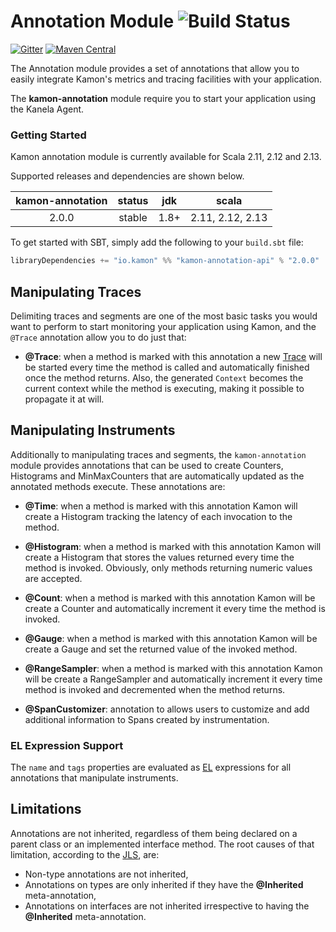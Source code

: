 Annotation Module ![Build Status](https://travis-ci.org/kamon-io/kamon-annotation.svg?branch=kanela)
==========================

[![Gitter](https://badges.gitter.im/Join%20Chat.svg)](https://gitter.im/kamon-io/Kamon?utm_source=badge&utm_medium=badge&utm_campaign=pr-badge&utm_content=badge)
[![Maven Central](https://maven-badges.herokuapp.com/maven-central/io.kamon/kamon-annotation_2.12/badge.svg)](https://maven-badges.herokuapp.com/maven-central/io.kamon/kamon-annotation_2.12)

The Annotation module provides a set of annotations that allow you to easily integrate Kamon's metrics and tracing
facilities with your application.

The <b>kamon-annotation</b> module require you to start your application using the Kanela Agent. 


### Getting Started

Kamon annotation module is currently available for Scala 2.11, 2.12 and 2.13.

Supported releases and dependencies are shown below.

| kamon-annotation  | status | jdk  | scala            
|:------:|:------:|:----:|------------------
|  2.0.0 | stable | 1.8+ | 2.11, 2.12, 2.13  

To get started with SBT, simply add the following to your `build.sbt`
file:

```scala
libraryDependencies += "io.kamon" %% "kamon-annotation-api" % "2.0.0"
```

Manipulating Traces
--------------------------------

Delimiting traces and segments are one of the most basic tasks you would want to perform to start monitoring your
application using Kamon, and the `@Trace` annotation allow you to do just that:

* __@Trace__: when a method is marked with this annotation a new [Trace] will be started every time the method is called
and automatically finished once the method returns. Also, the generated `Context` becomes the current context while
the method is executing, making it possible to propagate it at will.


Manipulating Instruments
------------------------

Additionally to manipulating traces and segments, the `kamon-annotation` module provides annotations that can be used
to create Counters, Histograms and MinMaxCounters that are automatically updated as the annotated methods execute. These
annotations are:

* __@Time__: when a method is marked with this annotation Kamon will create a Histogram tracking the latency of each
invocation to the method. 

* __@Histogram__: when a method is marked with this annotation Kamon will create a Histogram that stores the values
returned every time the method is invoked. Obviously, only methods returning numeric values are accepted.

* __@Count__: when a method is marked with this annotation Kamon will be create a Counter and automatically increment it
every time the method is invoked.

* __@Gauge__: when a method is marked with this annotation Kamon will be create a Gauge and set the returned value of the invoked method.

* __@RangeSampler__: when a method is marked with this annotation Kamon will be create a RangeSampler and automatically
increment it every time method is invoked and decremented when the method returns.

* __@SpanCustomizer__: annotation to allows users to customize and add additional information to Spans created by instrumentation. 

### EL Expression Support ###

The `name` and `tags` properties are evaluated as [EL] expressions for all annotations that manipulate instruments. 

Limitations
-----------

Annotations are not inherited, regardless of them being declared on a parent class or an implemented interface method.
The root causes of that limitation, according to the [JLS], are:

* Non-type annotations are not inherited,
* Annotations on types are only inherited if they have the __@Inherited__ meta-annotation,
* Annotations on interfaces are not inherited irrespective to having the __@Inherited__ meta-annotation.


[instruments]: /core/metrics/instruments/
[JLS]: http://docs.oracle.com/javase/specs/jls/se7/html/jls-9.html#jls-9.6
[Trace]: /core/tracing/core-concepts/#the-tracecontext
[Segment]: /core/tracing/core-concepts/#trace-segments
[Traces]: /core/tracing/trace-context-manipulation/#creating-and-finishing-a-tracecontext
[Segments]: /core/tracing/trace-context-manipulation/#creating-and-finishing-segments
[Limitations]: #limitations
[EL]: https://jcp.org/en/jsr/detail?id=341
